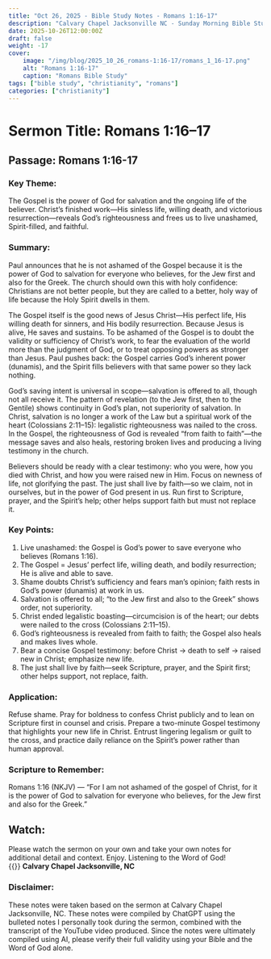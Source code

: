 ```yaml
---
title: "Oct 26, 2025 - Bible Study Notes - Romans 1:16-17"
description: "Calvary Chapel Jacksonville NC - Sunday Morning Bible Study for 10/26/2025"
date: 2025-10-26T12:00:00Z
draft: false
weight: -17
cover:
    image: "/img/blog/2025_10_26_romans-1:16-17/romans_1_16-17.png"
    alt: "Romans 1:16-17"
    caption: "Romans Bible Study"
tags: ["bible study", "christianity", "romans"]
categories: ["christianity"]
---
```

# Sermon Title: Romans 1:16–17
## Passage: Romans 1:16-17

### Key Theme:
The Gospel is the power of God for salvation and the ongoing life of the believer. Christ’s finished work—His sinless life, willing death, and victorious resurrection—reveals God’s righteousness and frees us to live unashamed, Spirit-filled, and faithful.

### Summary:
Paul announces that he is not ashamed of the Gospel because it is the power of God to salvation for everyone who believes, for the Jew first and also for the Greek. The church should own this with holy confidence: Christians are not better people, but they are called to a better, holy way of life because the Holy Spirit dwells in them.

The Gospel itself is the good news of Jesus Christ—His perfect life, His willing death for sinners, and His bodily resurrection. Because Jesus is alive, He saves and sustains. To be ashamed of the Gospel is to doubt the validity or sufficiency of Christ’s work, to fear the evaluation of the world more than the judgment of God, or to treat opposing powers as stronger than Jesus. Paul pushes back: the Gospel carries God’s inherent power (dunamis), and the Spirit fills believers with that same power so they lack nothing.

God’s saving intent is universal in scope—salvation is offered to all, though not all receive it. The pattern of revelation (to the Jew first, then to the Gentile) shows continuity in God’s plan, not superiority of salvation. In Christ, salvation is no longer a work of the Law but a spiritual work of the heart (Colossians 2:11–15): legalistic righteousness was nailed to the cross. In the Gospel, the righteousness of God is revealed “from faith to faith”—the message saves and also heals, restoring broken lives and producing a living testimony in the church.

Believers should be ready with a clear testimony: who you were, how you died with Christ, and how you were raised new in Him. Focus on newness of life, not glorifying the past. The just shall live by faith—so we claim, not in ourselves, but in the power of God present in us. Run first to Scripture, prayer, and the Spirit’s help; other helps support faith but must not replace it.

### Key Points:
1. Live unashamed: the Gospel is God’s power to save everyone who believes (Romans 1:16).
2. The Gospel = Jesus’ perfect life, willing death, and bodily resurrection; He is alive and able to save.
3. Shame doubts Christ’s sufficiency and fears man’s opinion; faith rests in God’s power (dunamis) at work in us.
4. Salvation is offered to all; “to the Jew first and also to the Greek” shows order, not superiority.
5. Christ ended legalistic boasting—circumcision is of the heart; our debts were nailed to the cross (Colossians 2:11–15).
6. God’s righteousness is revealed from faith to faith; the Gospel also heals and makes lives whole.
7. Bear a concise Gospel testimony: before Christ → death to self → raised new in Christ; emphasize new life.
8. The just shall live by faith—seek Scripture, prayer, and the Spirit first; other helps support, not replace, faith.

### Application:
Refuse shame. Pray for boldness to confess Christ publicly and to lean on Scripture first in counsel and crisis. Prepare a two-minute Gospel testimony that highlights your new life in Christ. Entrust lingering legalism or guilt to the cross, and practice daily reliance on the Spirit’s power rather than human approval.

### Scripture to Remember: 
Romans 1:16 (NKJV) — “For I am not ashamed of the gospel of Christ, for it is the power of God to salvation for everyone who believes, for the Jew first and also for the Greek.”

## Watch:
Please watch the sermon on your own and take your own notes for additional detail and context. Enjoy. Listening to the Word of God!  
{{<youtube MPdGYuIEI0s>}} **Calvary Chapel Jacksonville, NC** 

### Disclaimer:
These notes were taken based on the sermon at Calvary Chapel Jacksonville, NC. These notes were compiled by ChatGPT using the bulleted notes I personally took during the sermon, combined with the transcript of the YouTube video produced. Since the notes were ultimately compiled using AI, please verify their full validity using your Bible and the Word of God alone.
